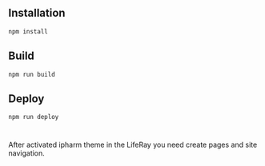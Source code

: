 ## Installation

```
npm install
```

## Build

```
npm run build
```

## Deploy

```
npm run deploy
```

#

After activated ipharm theme in the LifeRay you need create pages and site navigation.
